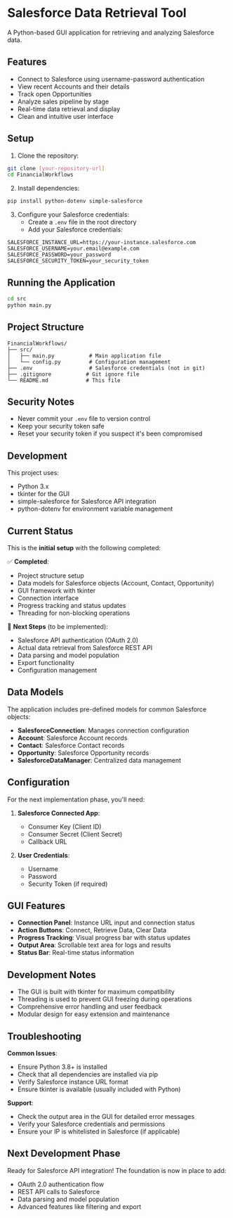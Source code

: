 # Salesforce Data Retrieval Tool

A Python-based GUI application for retrieving and analyzing Salesforce data.

## Features

- Connect to Salesforce using username-password authentication
- View recent Accounts and their details
- Track open Opportunities
- Analyze sales pipeline by stage
- Real-time data retrieval and display
- Clean and intuitive user interface

## Setup

1. Clone the repository:
```bash
git clone [your-repository-url]
cd FinancialWorkflows
```

2. Install dependencies:
```bash
pip install python-dotenv simple-salesforce
```

3. Configure your Salesforce credentials:
   - Create a `.env` file in the root directory
   - Add your Salesforce credentials:
```
SALESFORCE_INSTANCE_URL=https://your-instance.salesforce.com
SALESFORCE_USERNAME=your.email@example.com
SALESFORCE_PASSWORD=your_password
SALESFORCE_SECURITY_TOKEN=your_security_token
```

## Running the Application

```bash
cd src
python main.py
```

## Project Structure

```
FinancialWorkflows/
├── src/
│   ├── main.py           # Main application file
│   └── config.py         # Configuration management
├── .env                  # Salesforce credentials (not in git)
├── .gitignore           # Git ignore file
└── README.md            # This file
```

## Security Notes

- Never commit your `.env` file to version control
- Keep your security token safe
- Reset your security token if you suspect it's been compromised

## Development

This project uses:
- Python 3.x
- tkinter for the GUI
- simple-salesforce for Salesforce API integration
- python-dotenv for environment variable management

## Current Status

This is the **initial setup** with the following completed:

✅ **Completed**:
- Project structure setup
- Data models for Salesforce objects (Account, Contact, Opportunity)
- GUI framework with tkinter
- Connection interface
- Progress tracking and status updates
- Threading for non-blocking operations

🔄 **Next Steps** (to be implemented):
- Salesforce API authentication (OAuth 2.0)
- Actual data retrieval from Salesforce REST API
- Data parsing and model population
- Export functionality
- Configuration management

## Data Models

The application includes pre-defined models for common Salesforce objects:

- **SalesforceConnection**: Manages connection configuration
- **Account**: Salesforce Account records
- **Contact**: Salesforce Contact records  
- **Opportunity**: Salesforce Opportunity records
- **SalesforceDataManager**: Centralized data management

## Configuration

For the next implementation phase, you'll need:

1. **Salesforce Connected App**:
   - Consumer Key (Client ID)
   - Consumer Secret (Client Secret)
   - Callback URL

2. **User Credentials**:
   - Username
   - Password
   - Security Token (if required)

## GUI Features

- **Connection Panel**: Instance URL input and connection status
- **Action Buttons**: Connect, Retrieve Data, Clear Data
- **Progress Tracking**: Visual progress bar with status updates
- **Output Area**: Scrollable text area for logs and results
- **Status Bar**: Real-time status information

## Development Notes

- The GUI is built with tkinter for maximum compatibility
- Threading is used to prevent GUI freezing during operations
- Comprehensive error handling and user feedback
- Modular design for easy extension and maintenance

## Troubleshooting

**Common Issues**:
- Ensure Python 3.8+ is installed
- Check that all dependencies are installed via pip
- Verify Salesforce instance URL format
- Ensure tkinter is available (usually included with Python)

**Support**:
- Check the output area in the GUI for detailed error messages
- Verify your Salesforce credentials and permissions
- Ensure your IP is whitelisted in Salesforce (if applicable)

## Next Development Phase

Ready for Salesforce API integration! The foundation is now in place to add:
- OAuth 2.0 authentication flow
- REST API calls to Salesforce
- Data parsing and model population
- Advanced features like filtering and export 